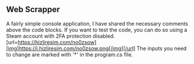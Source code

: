 <!-- ABOUT THE PROJECT -->
## Web Scrapper

A fairly simple console application, I have shared the necessary comments above the code blocks.
If you want to test the code, you can do so using a Steam account with 2FA protection disabled.
[url=https://hizliresim.com/no0zsow][img]https://i.hizliresim.com/no0zsow.png[/img][/url]
The inputs you need to change are marked with '*' in the program.cs file.

